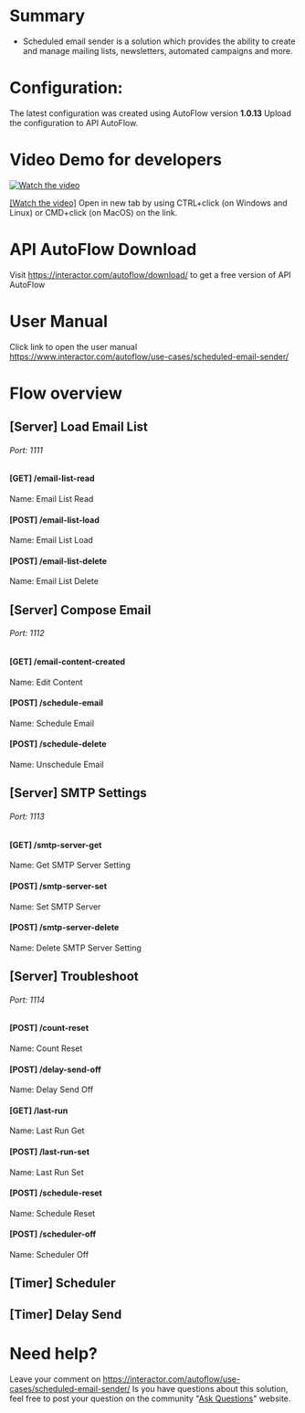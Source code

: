 # Summary
* Scheduled email sender is a solution which provides the ability to create and manage mailing lists, newsletters, automated campaigns and more.

# Configuration:
The latest configuration was created using AutoFlow version __1.0.13__
Upload the configuration to API AutoFlow.

# Video Demo for developers
[![Watch the video](https://img.youtube.com/vi/uIkiKWeU6kM/0.jpg)](https://youtu.be/uIkiKWeU6kM)

[[Watch the video]](https://youtu.be/uIkiKWeU6kM)
Open in new tab by using CTRL+click (on Windows and Linux) or CMD+click (on MacOS) on the link.


# API AutoFlow Download
Visit https://interactor.com/autoflow/download/ to get a free version of API AutoFlow

# User Manual
Click link to open the user manual <a href="https://www.interactor.com/autoflow/use-cases/scheduled-email-sender/" target="_blank">https://www.interactor.com/autoflow/use-cases/scheduled-email-sender/</a>

# Flow overview

## [Server] Load Email List
###### Port: 1111
#### [GET] /email-list-read
Name: Email List Read
#### [POST] /email-list-load
Name: Email List Load
#### [POST] /email-list-delete
Name: Email List Delete

## [Server] Compose Email
###### Port: 1112
#### [GET] /email-content-created
Name: Edit Content
#### [POST] /schedule-email
Name: Schedule Email
#### [POST] /schedule-delete
Name: Unschedule Email

## [Server] SMTP Settings
###### Port: 1113
#### [GET] /smtp-server-get
Name: Get SMTP Server Setting
#### [POST] /smtp-server-set
Name: Set SMTP Server
#### [POST] /smtp-server-delete
Name: Delete SMTP Server Setting

## [Server] Troubleshoot
###### Port: 1114
#### [POST] /count-reset
Name: Count Reset
#### [POST] /delay-send-off
Name: Delay Send Off
#### [GET] /last-run
Name: Last Run Get
#### [POST] /last-run-set
Name: Last Run Set
#### [POST] /schedule-reset
Name: Schedule Reset
#### [POST] /scheduler-off
Name: Scheduler Off

## [Timer] Scheduler

## [Timer] Delay Send

# Need help?
Leave your comment on <a href="https://interactor.com/autoflow/use-cases/scheduled-email-sender/" target="_blank">https://interactor.com/autoflow/use-cases/scheduled-email-sender/</a>
Is you have questions about this solution, feel free to post your question on the community "<a href="https://interactor.com/autoflow/questions" target="_blank">Ask Questions</a>" website.
